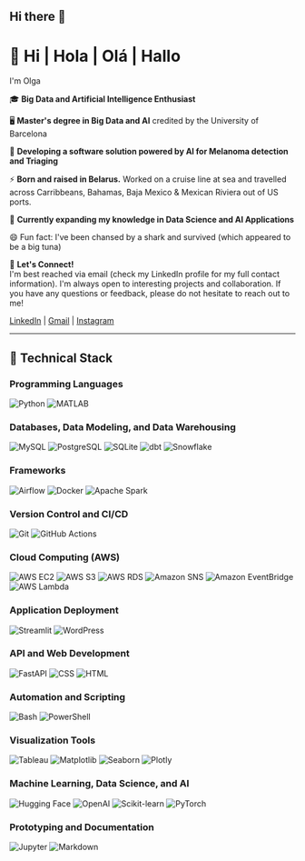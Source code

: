 ## Hi there 👋

<!--
**Gliese8/Gliese8** is a ✨ _special_ ✨ repository because its `README.md` (this file) appears on your GitHub profile.

Here are some ideas to get you started:

- 🔭 I’m currently working on ...
- 🌱 I’m currently learning ...
- 👯 I’m looking to collaborate on ...
- 🤔 I’m looking for help with ...
- 💬 Ask me about ...
- 📫 How to reach me: ...
- 😄 Pronouns: ...
- ⚡ Fun fact: ...
-->

# 👋 Hi | Hola | Olá | Hallo 

I'm Olga

🎓 **Big Data and Artificial Intelligence Enthusiast**

🖥️ **Master's degree in Big Data and AI** credited by the University of Barcelona

🔭 **Developing a software solution powered by AI for Melanoma detection and Triaging** 

⚡ **Born and raised in Belarus.** Worked on a cruise line at sea and travelled across Carribbeans, Bahamas, Baja Mexico & Mexican Riviera out of US ports.

🌱 **Currently expanding my knowledge in Data Science and AI Applications**

😄 Fun fact: I've been chansed by a shark and survived (which appeared to be a big tuna)

🤝 **Let's Connect!**  
I'm best reached via email (check my LinkedIn profile for my full contact information). I'm always open to interesting projects and collaboration. If you have any questions or feedback, please do not hesitate to reach out to me!

[LinkedIn](https://www.linkedin.com) | [Gmail](mailto:your-email@gmail.com) | [Instagram](https://www.instagram.com)

---

## 💼 Technical Stack

### Programming Languages
![Python](https://img.shields.io/badge/-Python-3776AB?logo=python&logoColor=white) ![MATLAB](https://img.shields.io/badge/-MATLAB-0076A8?logo=mathworks&logoColor=white)

### Databases, Data Modeling, and Data Warehousing
![MySQL](https://img.shields.io/badge/-MySQL-4479A1?logo=mysql&logoColor=white) ![PostgreSQL](https://img.shields.io/badge/-PostgreSQL-4169E1?logo=postgresql&logoColor=white) ![SQLite](https://img.shields.io/badge/-SQLite-003B57?logo=sqlite&logoColor=white) ![dbt](https://img.shields.io/badge/-dbt-FF694B?logo=dbt&logoColor=white) ![Snowflake](https://img.shields.io/badge/-Snowflake-29B5E8?logo=snowflake&logoColor=white)

### Frameworks
![Airflow](https://img.shields.io/badge/-Airflow-017CEE?logo=apache-airflow&logoColor=white) ![Docker](https://img.shields.io/badge/-Docker-2496ED?logo=docker&logoColor=white) ![Apache Spark](https://img.shields.io/badge/-Apache%20Spark-E25A1C?logo=apache-spark&logoColor=white)

### Version Control and CI/CD
![Git](https://img.shields.io/badge/-Git-F05032?logo=git&logoColor=white) ![GitHub Actions](https://img.shields.io/badge/-GitHub%20Actions-2088FF?logo=github-actions&logoColor=white)

### Cloud Computing (AWS)
![AWS EC2](https://img.shields.io/badge/-AWS%20EC2-FF9900?logo=amazon-aws&logoColor=white) ![AWS S3](https://img.shields.io/badge/-AWS%20S3-569A31?logo=amazon-s3&logoColor=white) ![AWS RDS](https://img.shields.io/badge/-AWS%20RDS-527FFF?logo=amazon-rds&logoColor=white) ![Amazon SNS](https://img.shields.io/badge/-Amazon%20SNS-232F3E?logo=amazon-sns&logoColor=white) ![Amazon EventBridge](https://img.shields.io/badge/-Amazon%20EventBridge-FF4F8B?logo=amazon-eventbridge&logoColor=white) ![AWS Lambda](https://img.shields.io/badge/-AWS%20Lambda-FF9900?logo=aws-lambda&logoColor=white)

### Application Deployment
![Streamlit](https://img.shields.io/badge/-Streamlit-FF4B4B?logo=streamlit&logoColor=white) ![WordPress](https://img.shields.io/badge/-WordPress-21759B?logo=wordpress&logoColor=white)

### API and Web Development
![FastAPI](https://img.shields.io/badge/-FastAPI-009688?logo=fastapi&logoColor=white) ![CSS](https://img.shields.io/badge/-CSS-1572B6?logo=css3&logoColor=white) ![HTML](https://img.shields.io/badge/-HTML-E34F26?logo=html5&logoColor=white)

### Automation and Scripting
![Bash](https://img.shields.io/badge/-Bash-4EAA25?logo=gnu-bash&logoColor=white) ![PowerShell](https://img.shields.io/badge/-PowerShell-5391FE?logo=powershell&logoColor=white)

### Visualization Tools
![Tableau](https://img.shields.io/badge/-Tableau-E97627?logo=tableau&logoColor=white) ![Matplotlib](https://img.shields.io/badge/-Matplotlib-3776AB?logo=python&logoColor=white) ![Seaborn](https://img.shields.io/badge/-Seaborn-3776AB?logo=python&logoColor=white) ![Plotly](https://img.shields.io/badge/-Plotly-3F4F75?logo=plotly&logoColor=white)

### Machine Learning, Data Science, and AI
![Hugging Face](https://img.shields.io/badge/-Hugging%20Face-FFB86C?logo=hugging-face&logoColor=white) ![OpenAI](https://img.shields.io/badge/-OpenAI-412991?logo=openai&logoColor=white) ![Scikit-learn](https://img.shields.io/badge/-Scikit%20Learn-F7931E?logo=scikit-learn&logoColor=white) ![PyTorch](https://img.shields.io/badge/-PyTorch-EE4C2C?logo=pytorch&logoColor=white)

### Prototyping and Documentation
![Jupyter](https://img.shields.io/badge/-Jupyter-F37626?logo=jupyter&logoColor=white) ![Markdown](https://img.shields.io/badge/-Markdown-000000?logo=markdown&logoColor=white)
